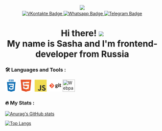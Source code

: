 <div id="header" align="center">
  <img src="https://media.giphy.com/media/k0ijJhqrUP4T2EvmJ1/giphy.gif" width="150"/>
</div>
<div id="badges" align="center" display="flex">
  <a href="https://vk.com/filipcevaa">
    <img src="https://img.shields.io/badge/VKontakte-blue?style=for-the-badge&logo=vk&logoColor=white" alt="VKontakte Badge"/>
  </a>
  <a href="https://wa.me/79651897327">
    <img src="https://img.shields.io/badge/WhatsApp-success?style=for-the-badge&logo=whatsapp&logoColor=white" alt="Whatsapp Badge"/>
  </a>
  <a href="https://t.me/filipceva">
    <img src="https://img.shields.io/badge/Telegram-blue?style=for-the-badge&logo=telegram&logoColor=white" alt="Telegram Badge"/>
  </a>
</div>

<h1 align="center">Hi there! <img src="https://github.com/blackcater/blackcater/raw/main/images/Hi.gif" height="32"/><br />My name is Sasha and I'm frontend-developer from Russia</h1>



### :hammer_and_wrench: Languages and Tools :

<div display="flex">
  <img src="https://github.com/devicons/devicon/blob/master/icons/css3/css3-plain-wordmark.svg"  title="CSS3" alt="CSS" width="40" height="40"/>&nbsp;
  <img src="https://github.com/devicons/devicon/blob/master/icons/html5/html5-original.svg" title="HTML5" alt="HTML" width="40" height="40"/>&nbsp;
  <img src="https://github.com/devicons/devicon/blob/master/icons/javascript/javascript-original.svg" title="JavaScript" alt="JavaScript" width="40" height="40"/>&nbsp;
  <img src="https://github.com/devicons/devicon/blob/master/icons/git/git-original-wordmark.svg" title="Git" **alt="Git" width="40" height="40"/>
  <img src="https://github.com/devicons/devicon/tree/master/icons/webpack/webpack-original-wordmark.svg" title="Webpack" **alt="Webpack" width="40" height="40"/>
</div>

### :fire: My Stats :

[![Anurag's GitHub stats](https://github-readme-stats.vercel.app/api?username=sasha-harkova)](https://github.com/anuraghazra/github-readme-stats)

[![Top Langs](https://github-readme-stats.vercel.app/api/top-langs/?username=sasha-harkova)](https://github.com/anuraghazra/github-readme-stats)


